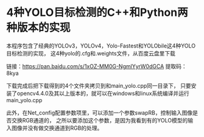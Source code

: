 # 4种YOLO目标检测的C++和Python两种版本的实现
本程序包含了经典的YOLOv3，YOLOv4，Yolo-Fastest和YOLObile这4种YOLO目标检测的实现，
这4种yolo的.cfg和.weights文件，从百度云盘里下载

链接：https://pan.baidu.com/s/1xOZ-MM0G-NgmlYyrW0dGCA 
提取码：8kya 

下载完成后把下载得到的4个文件夹拷贝到和main_yolo.cpp同一目录下，
只要安装了opencv4.4.0及其以上版本的，就可以在windows和linux系统编译并运行main_yolo.cpp

此外，在Net_config配置参数项里，可以添加一个参数swapRB，控制输入图像是否交换RGB通道的，
之所以要添加这个参数，是因为我看到有的YOLO模型的输入图像并没有做交换通道到RGB的处理。
